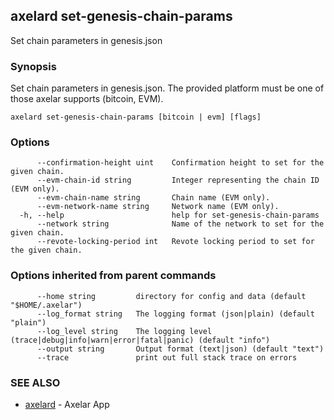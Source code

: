 ## axelard set-genesis-chain-params

Set chain parameters in genesis.json

### Synopsis

Set chain parameters in genesis.json. The provided platform must be one of those axelar supports (bitcoin, EVM).

```
axelard set-genesis-chain-params [bitcoin | evm] [flags]
```

### Options

```
      --confirmation-height uint    Confirmation height to set for the given chain.
      --evm-chain-id string         Integer representing the chain ID (EVM only).
      --evm-chain-name string       Chain name (EVM only).
      --evm-network-name string     Network name (EVM only).
  -h, --help                        help for set-genesis-chain-params
      --network string              Name of the network to set for the given chain.
      --revote-locking-period int   Revote locking period to set for the given chain.
```

### Options inherited from parent commands

```
      --home string         directory for config and data (default "$HOME/.axelar")
      --log_format string   The logging format (json|plain) (default "plain")
      --log_level string    The logging level (trace|debug|info|warn|error|fatal|panic) (default "info")
      --output string       Output format (text|json) (default "text")
      --trace               print out full stack trace on errors
```

### SEE ALSO

- [axelard](axelard.md)	 - Axelar App
